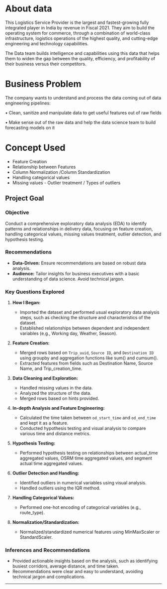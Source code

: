 <h1>About data</h1>
This Logistics Service Provider is the largest and fastest-growing fully integrated player in India by revenue in Fiscal 2021. They aim to build the operating system for commerce, through a combination of world-class infrastructure, logistics operations of the highest quality, and cutting-edge engineering and technology capabilities.

The Data team builds intelligence and capabilities using this data that helps them to widen the gap between the quality, efficiency, and profitability of their business versus their competitors.

<h1>Business Problem</h1>

The company wants to understand and process the data coming out of data engineering pipelines:

• Clean, sanitize and manipulate data to get useful features out of raw fields

• Make sense out of the raw data and help the data science team to build forecasting models on it

<h1>Concept Used</h1>

- Feature Creation
- Relationship between Features
- Column Normalization /Column Standardization
- Handling categorical values
- Missing values - Outlier treatment / Types of outliers

## Project Goal

### Objective

Conduct a comprehensive exploratory data analysis (EDA) to identify patterns and relationships in delivery data, focusing on feature creation, handling categorical values, missing values treatment, outlier detection, and hypothesis testing.

### Recommendations

- **Data-Driven:** Ensure recommendations are based on robust data analysis.
- **Audience:** Tailor insights for business executives with a basic understanding of data science. Avoid technical jargon.

### Key Questions Explored

1. **How I Began:**

   - Imported the dataset and performed usual exploratory data analysis steps, such as checking the structure and characteristics of the dataset.
   - Established relationships between dependent and independent variables (e.g., Working day, Weather, Season).

2. **Feature Creation:**

   - Merged rows based on `Trip_uuid`, `Source ID`, and `Destination ID` using groupby and aggregation functions like sum() and cumsum().
   - Extracted features from fields such as Destination Name, Source Name, and Trip_creation_time.

3. **Data Cleaning and Exploration:**

   - Handled missing values in the data.
   - Analyzed the structure of the data.
   - Merged rows based on hints provided.

4. **In-depth Analysis and Feature Engineering:**

   - Calculated the time taken between `od_start_time` and `od_end_time` and kept it as a feature.
   - Conducted hypothesis testing and visual analysis to compare various time and distance metrics.

5. **Hypothesis Testing:**

   - Performed hypothesis testing on relationships between actual_time aggregated values, OSRM time aggregated values, and segment actual time aggregated values.

6. **Outlier Detection and Handling:**

   - Identified outliers in numerical variables using visual analysis.
   - Handled outliers using the IQR method.

7. **Handling Categorical Values:**

   - Performed one-hot encoding of categorical variables (e.g., route_type).

8. **Normalization/Standardization:**
   - Normalized/standardized numerical features using MinMaxScaler or StandardScaler.

### Inferences and Recommendations

- Provided actionable insights based on the analysis, such as identifying busiest corridors, average distance, and time taken.
- Recommendations were clear and easy to understand, avoiding technical jargon and complications.

---
